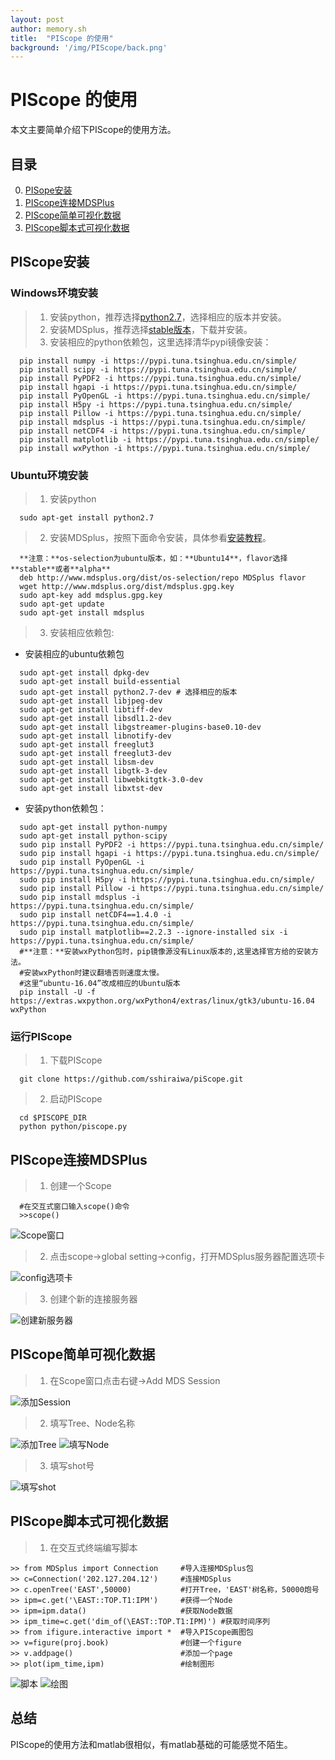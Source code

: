 ```yaml
---
layout: post
author: memory.sh
title:  "PIScope 的使用"
background: '/img/PIScope/back.png'
---
```


# PIScope 的使用

本文主要简单介绍下PIScope的使用方法。

## 目录

0. [PISope安装](#PIScope安装)
0. [PIScope连接MDSPlus](#PIScope连接MDSPlus)
0. [PIScope简单可视化数据](#PIScope简单可视化数据)
0. [PIScope脚本式可视化数据](#PIScope脚本式可视化数据)

## PIScope安装

### Windows环境安装

> 1. 安装python，推荐选择[python2.7](https://www.python.org/downloads/windows/)，选择相应的版本并安装。
> 2. 安装MDSplus，推荐选择[stable版本](http://www.mdsplus.org/index.php/Latest_Windows_Distributions)，下载并安装。
> 3. 安装相应的python依赖包，这里选择清华pypi镜像安装：
```
  pip install numpy -i https://pypi.tuna.tsinghua.edu.cn/simple/ 
  pip install scipy -i https://pypi.tuna.tsinghua.edu.cn/simple/ 
  pip install PyPDF2 -i https://pypi.tuna.tsinghua.edu.cn/simple/ 
  pip install hgapi -i https://pypi.tuna.tsinghua.edu.cn/simple/
  pip install PyOpenGL -i https://pypi.tuna.tsinghua.edu.cn/simple/ 
  pip install H5py -i https://pypi.tuna.tsinghua.edu.cn/simple/ 
  pip install Pillow -i https://pypi.tuna.tsinghua.edu.cn/simple/ 
  pip install mdsplus -i https://pypi.tuna.tsinghua.edu.cn/simple/
  pip install netCDF4 -i https://pypi.tuna.tsinghua.edu.cn/simple/
  pip install matplotlib -i https://pypi.tuna.tsinghua.edu.cn/simple/ 
  pip install wxPython -i https://pypi.tuna.tsinghua.edu.cn/simple/ 
```

### Ubuntu环境安装

> 1. 安装python
```
  sudo apt-get install python2.7
```
> 2. 安装MDSplus，按照下面命令安装，具体参看[安装教程](http://www.mdsplus.org/index.php/Latest_Ubuntu/Debian_Packages)。
```
  **注意：**os-selection为ubuntu版本，如：**Ubuntu14**，flavor选择**stable**或者**alpha**
  deb http://www.mdsplus.org/dist/os-selection/repo MDSplus flavor
  wget http://www.mdsplus.org/dist/mdsplus.gpg.key
  sudo apt-key add mdsplus.gpg.key
  sudo apt-get update
  sudo apt-get install mdsplus
```
> 3. 安装相应依赖包:

* 安装相应的ubuntu依赖包
```
  sudo apt-get install dpkg-dev
  sudo apt-get install build-essential
  sudo apt-get install python2.7-dev # 选择相应的版本
  sudo apt-get install libjpeg-dev
  sudo apt-get install libtiff-dev
  sudo apt-get install libsdl1.2-dev
  sudo apt-get install libgstreamer-plugins-base0.10-dev
  sudo apt-get install libnotify-dev
  sudo apt-get install freeglut3
  sudo apt-get install freeglut3-dev
  sudo apt-get install libsm-dev
  sudo apt-get install libgtk-3-dev
  sudo apt-get install libwebkitgtk-3.0-dev 
  sudo apt-get install libxtst-dev
```

* 安装python依赖包：
```
  sudo apt-get install python-numpy
  sudo apt-get install python-scipy
  sudo pip install PyPDF2 -i https://pypi.tuna.tsinghua.edu.cn/simple/ 
  sudo pip install hgapi -i https://pypi.tuna.tsinghua.edu.cn/simple/
  sudo pip install PyOpenGL -i https://pypi.tuna.tsinghua.edu.cn/simple/ 
  sudo pip install H5py -i https://pypi.tuna.tsinghua.edu.cn/simple/ 
  sudo pip install Pillow -i https://pypi.tuna.tsinghua.edu.cn/simple/ 
  sudo pip install mdsplus -i https://pypi.tuna.tsinghua.edu.cn/simple/
  sudo pip install netCDF4==1.4.0 -i https://pypi.tuna.tsinghua.edu.cn/simple/
  sudo pip install matplotlib==2.2.3 --ignore-installed six -i https://pypi.tuna.tsinghua.edu.cn/simple/ 
  #**注意：**安装wxPython包时，pip镜像源没有Linux版本的,这里选择官方给的安装方法。
  #安装wxPython时建议翻墙否则速度太慢。
  #这里“ubuntu-16.04”改成相应的Ubuntu版本
  pip install -U -f https://extras.wxpython.org/wxPython4/extras/linux/gtk3/ubuntu-16.04 wxPython
```

### 运行PIScope

> 1. 下载PIScope
```
  git clone https://github.com/sshiraiwa/piScope.git
```
> 2. 启动PIScope
```
  cd $PISCOPE_DIR
  python python/piscope.py
```

## PIScope连接MDSPlus

> 1. 创建一个Scope
```
  #在交互式窗口输入scope()命令
  >>scope()
```

![Scope窗口](https://github.com/shenzhengyang/PIScope/blob/master/img/1.png)

> 2. 点击scope->global setting->config，打开MDSplus服务器配置选项卡

![config选项卡](https://github.com/shenzhengyang/PIScope/blob/master/img/2.png)

> 3. 创建个新的连接服务器

![创建新服务器](https://github.com/shenzhengyang/PIScope/blob/master/img/3.png)

## PIScope简单可视化数据

> 1. 在Scope窗口点击右键->Add MDS Session

![添加Session](https://github.com/shenzhengyang/PIScope/blob/master/img/9.png)

> 2. 填写Tree、Node名称

![添加Tree](https://github.com/shenzhengyang/PIScope/blob/master/img/4.png)
![填写Node](https://github.com/shenzhengyang/PIScope/blob/master/img/5.png)

> 3. 填写shot号

![填写shot](https://github.com/shenzhengyang/PIScope/blob/master/img/6.png)

## PIScope脚本式可视化数据

> 1. 在交互式终端编写脚本
```
>> from MDSplus import Connection     #导入连接MDSplus包
>> c=Connection('202.127.204.12')     #连接MDSplus
>> c.openTree('EAST',50000)           #打开Tree，'EAST'树名称，50000炮号
>> ipm=c.get('\EAST::TOP.T1:IPM')     #获得一个Node
>> ipm=ipm.data()                     #获取Node数据
>> ipm_time=c.get('dim_of(\EAST::TOP.T1:IPM)') #获取时间序列
>> from ifigure.interactive import *  #导入PIScope画图包
>> v=figure(proj.book)                #创建一个figure
>> v.addpage()                        #添加一个page
>> plot(ipm_time,ipm)                 #绘制图形
```

![脚本](https://github.com/shenzhengyang/PIScope/blob/master/img/7.png)
![绘图](https://github.com/shenzhengyang/PIScope/blob/master/img/8.png)

## 总结

PIScope的使用方法和matlab很相似，有matlab基础的可能感觉不陌生。
